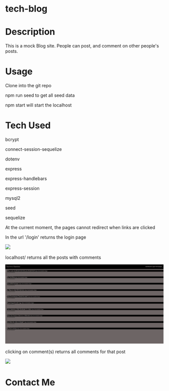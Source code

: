 # tech-blog

# Description
This is a mock Blog site. People can post, and comment on other people's posts.

# Usage
Clone into the git repo

npm run seed to get all seed data

npm start will start the localhost


# Tech Used

bcrypt



connect-session-sequelize



dotenv




express




express-handlebars




express-session




mysql2




seed




sequelize

At the current moment, the pages cannot redirect when links are clicked

In the url '/login' returns the login page

<img src="/images/login(1).png">

localhost/ returns all the posts with comments

<img src="/images/posts.png">

clicking on comment(s) returns all comments for that post

<img src="/images/comments(1).png">

# Contact Me